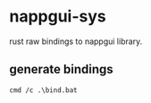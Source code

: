 # nappgui-sys

rust raw bindings to nappgui library.

## generate bindings

```
cmd /c .\bind.bat
```

